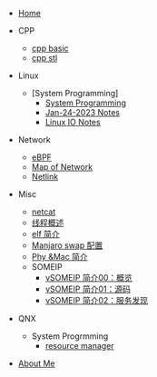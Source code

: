 
* [Home](/)

* CPP
    - [cpp basic](cpp\cpp.md)
    - [cpp stl](cpp\stl_reading_ntoes.md)
    
* Linux
    - [System Programming]
        - [System Programming](linux\system_programming\Linux_system_programming.md)
        - [Jan-24-2023 Notes](linux\system_programming\notes_Jan25.md)
        - [Linux IO Notes](linux\system_programming\linux_io_notes.md)

* Network
    - [eBPF](network\ebpf.md)
    - [Map of Network](network\map_of_network.md)
    - [Netlink](network\netlink.md)

* Misc
  - [netcat](misc\netcat.md)
  - [线程概述](misc\thread.md)
  - [elf 简介](misc\elf.md)
  - [Manjaro swap 配置](misc\manjaro-swap.md)
  - [Phy &Mac 简介](misc\osi-phy-mac.md)
  - SOMEIP
      - [vSOMEIP 简介00：概览](misc\someip-00-vsomeip.md)
      - [vSOMEIP 简介01：源码](misc\someip-01-code.md)
      - [vSOMEIP 简介02：服务发现](service-discovery.md)
  
* QNX 
    - System Progrmming
        - [resource manager](qnx\resource_manager.md)
        

* [About Me](about.md)
